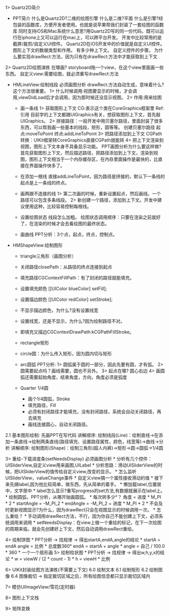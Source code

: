 1> Quartz2D简介
*  PPT简介
    什么是Quartz2D?二维的绘图引擎
    什么是二维?平面
    什么是引擎?经包装的函数库，方便开发者使用。也就是说苹果帮我们封装了一套绘图的函数库
    同时支持iOS和Mac系统什么意思?用Quartz2D写的同一份代码，既可以运行在iphone上又可以运行在mac上，可以跨平台开发。
    开发中比较常用的是截屏/裁剪/自定义UI控件。
    Quartz2D在iOS开发中的价值就是自定义UI控件。
    图形上下文的数据类型和作用。
    有多少种上下文。
    自定义控件的步骤。
    为什么要实现drawRect:方法，因为只有在drawRect:方法中才能获取到上下文

2>	Quartz2D绘图演练
    在哪画? storyboard拖一个view，在这个view里面画一些东西。
    自定义view:需要绘图，就必须重写drawRect:方法
*   HMLineView:绘制线段 必须画图分析
    drawRect:方法自动生成，意味着什么?这个方法很重要。
        1> 什么时候调用:视图要显示的时候，才会调用,viewDidLoad后才会调用，因为那时候还没显示视图。
        2> 作用:用来绘图
    * 画一条线
    1> 获取图形上下文
    CG:表示这个类在CoreGraphics框架里  Ref:引用
    目前学的上下文都跟UIGraphics有关，想获取图形上下文，首先敲UIGraphics。
    2> 拼接路径：一般开发中用贝塞尔路径，里面封装了很多东西，可以帮我画一些基本的线段，矩形，圆等等。
        创建贝塞尔路径
        起点:moveToPoint
        终点:addLineToPoint
    3> 把路径添加到上下文
        CGPath转换：UIKit框架转CoreGraphics直接CGPath就能转
    4> 把上下文渲染到视图，图形上下文本身不具备显示功能。
        PPT画图分析为什么要这样做?首先获取图形上下文，然后描述路径，把路径添加到上下文，渲染到视图，图形上下文相当于一个内存缓存区，在内存里面操作是最快的，比直接在界面操作快多了。

    * 在添加一根线
        直接addLineToPoint，因为路径是拼接的，默认下一条线的起点是上一条线的终点。

    * 画两跟不连接的线
        1> 第二次画的时候，重新设置起点，然后画线。一个路径可以包含多条线段。
        2> 新创建一个路径，添加到上下文。开发中建议使用这种，比较容易控制每根线。

    * 设置绘图状态
        线段怎么加粗。
        绘图状态调用顺序：只要在渲染之前就好了，在渲染的时候才会去看绘图的最终状态。

    * 画曲线
    PPT分析：3个点，起点，终点，控制点。

*   HMShapeView:绘制图形
    * triangle三角形（画图分析）
    * 关闭路径closePath：从路径的终点连接到起点
    * 填充路径CGContextFillPath：有了封闭的路径就能填充。
    * 设置填充颜色 [[UIColor blueColor] setFill];
    * 设置描边颜色 [[UIColor redColor] setStroke];
    * 不显示描边颜色，为什么?没有设置线宽
    * 设置线宽，还是不显示，为什么?因为绘制路径不对。
    * 即填充又描边CGContextDrawPath:kCGPathFillStroke。

    * rectangle矩形

    * circle圆：为什么传入矩形，因为圆内切与矩形

    * arc圆弧
    PPT分析:
        1> 圆弧属于圆的一部分，因此先要有圆，才有弧。
        2> 圆需要起点吗？画线需要，圆也不另外。
        3> 起点在哪? 圆心右边
        4> 画圆弧还需要起始角度，结束角度，方向，角度必须是弧度


    * Quarter 1/4圆
      * 画个1/4圆弧，Stroke
      * 填充路径，Fill
      * 必须有封闭路径才能填充，没有封闭路径，系统会自动关闭路径，再去填充
      * 画线连接圆心，自动关闭路径。
    


2.1	基本图形绘制:
    先画PPT在写代码
    讲解顺序: 绘制线段(Line)：绘制直线->在添加一条直线->绘制两条直线(路径填充、设置路径属性，颜色，线宽等)->曲线->分析
    讲解顺序: 绘制图形(Shape)：绘制三角形(超人内裤)->矩形->圆->圆弧->1/4圆

3>  重绘-下载进度条(setNeedsDisplay) 必须画图分析
    * 分析有几个控件：UISliderView,自定义view用来画图,UILabel
    * 分析思路：滑动UISliderView的时候，把UISliderView的值传给自定义view,改变的显示。
    * 怎么监听UISliderView，valueChange事件
    * 自定义view搞一个属性接收滑动的值
    * 接下来先搞label,因为他比较简单，做东西，先从简单的着手。
    * 懒加载label,位置居中，文字居中
    * label怎么显示?重写progress的set方法,有数据就展示在label上。
    * 绘制圆弧，PPT分析，从哪开始画圆弧。
    * 每次转多少°？ 角度 = 进度 * M_PI * 2
    * startAngle = -M_PI_2
    * endAngle = -M_PI_2 + 进度 * M_PI * 2
    * 不会及时更新视图显示?为什么，因为drawRect只会在视图显示的时候调用一次。
    * 怎么重绘？
    * 手动调用drawRect方法，不行，因为你自己不能创建上下文，必须系统调用来调用
    * setNeedsDisplay：在view上做一个重绘的标记，在下一次绘图的周期来临，就会先创建好上下文，然后自动调用drawRect重绘。


4>	绘制饼图
    * PPT分析 -> 找规律 -> 得出startA,endA,angle的结论
    * startA = endA angle = 比例 * 总度数360° endA = startA + angle
    * angle = 自己 / 100.0 * 360
    * 一个一个扇形画
5>	绘制柱状图
    * PPT分析 -> 找规律 -> 得出w,h,y,x的结论
    * w = viewW / (2 * count - 1)
    * h = viewH * 比例

6>	UIKit封装绘图方法演练(不需要上下文)
6.0 绘制文本
6.1	绘制矩形
6.2	绘制图像
6.4	图像裁切 -> 指定裁切区域之后，所有绘图信息都只显示裁切区域内

7>	模仿UIImageView/雪花(定时器)

8>	图形上下文栈

9>  矩阵变换
